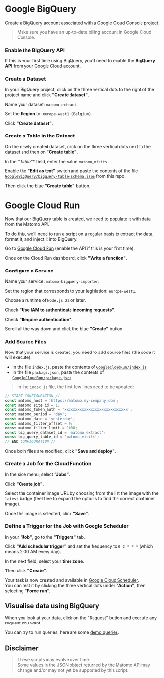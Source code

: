 # Google BigQuery

Create a BigQuery account associated with a Google Cloud Console project.

> Make sure you have an up-to-date billing account in Google Cloud Console.

### Enable the BigQuery API

If this is your first time using BigQuery, you’ll need to enable the **BigQuery API** from your Google Cloud account.

### Create a Dataset

In your BigQuery project, click on the three vertical dots to the right of the project name and click **"Create dataset"**.

Name your dataset: `matomo_extract`.

Set the **Region** to: `europe-west1 (Belgium)`.

Click **"Create dataset"**.

### Create a Table in the Dataset

On the newly created dataset, click on the three vertical dots next to the dataset and then on **"Create table"**.

In the **"Table*"** field, enter the value `matomo_visits`.

Enable the **"Edit as text"** switch and paste the contents of the file [`GoogleBigQuery/bigquery-table-schema.json`](./GoogleBigQuery/bigquery-table-schema.json) from this repo.

Then click the blue **"Create table"** button.

# Google Cloud Run

Now that our BigQuery table is created, we need to populate it with data from the Matomo API.

To do this, we’ll need to run a script on a regular basis to extract the data, format it, and inject it into BigQuery.

Go to [Google Cloud Run](https://console.cloud.google.com/run/) (enable the API if this is your first time).

Once on the Cloud Run dashboard, click **"Write a function"**.

### Configure a Service

Name your service: `matomo-bigquery-importer`.

Set the region that corresponds to your legislation: `europe-west1`.

Choose a runtime of `Node.js 22` or later.

Check **"Use IAM to authenticate incoming requests"**.

Check **"Require authentication"**.

Scroll all the way down and click the blue **"Create"** button.

### Add Source Files

Now that your service is created, you need to add source files (the code it will execute).

- In the file `index.js`, paste the contents of [`GoogleCloudRun/index.js`](./GoogleCloudRun/index.js)
- In the file `package.json`, paste the contents of [`GoogleCloudRun/package.json`](./GoogleCloudRun/package.json)

> In the `index.js` file, the first few lines need to be updated:

```javascript
// START CONFIGURATION //
const matomo_host = 'https://matomo.my-company.com';
const matomo_site_id = 1;
const matomo_token_auth = 'xxxxxxxxxxxxxxxxxxxxxxxxxxxxx';
const matomo_period = 'day';
const matomo_date = 'yesterday';
const matomo_filter_offset = 0;
const matomo_filter_limit = 1000;
const big_query_dataset_id = 'matomo_extract';
const big_query_table_id = 'matomo_visits';
// END CONFIGURATION //
```
Once both files are modified, click **"Save and deploy"**.

### Create a Job for the Cloud Function

In the side menu, select **"Jobs"**.

Click **"Create job"**.

Select the container image URL by choosing from the list the image with the `latest` badge (feel free to expand the options to find the correct container image).

Once the image is selected, click **"Save"**.

### Define a Trigger for the Job with Google Scheduler

In your **"Job"**, go to the **"Triggers"** tab.

Click **"Add scheduler trigger"** and set the frequency to `0 2 * * *` (which means 2:00 AM every day).

In the next field, select your **time zone**.

Then click **"Create"**.

Your task is now created and available in [Google Cloud Scheduler](https://console.cloud.google.com/cloudscheduler).  
You can test it by clicking the three vertical dots under **"Action"**, then selecting **"Force run"**.

## Visualise data using BigQuery

When you look at your data, click on the "Request" button and execute any request you want.

You can try to run queries, here are some [demo queries](./GoogleBigQuery/demo-queries.md).


## Disclaimer

> These scripts may evolve over time.  
> Some values in the JSON object returned by the Matomo API may change and/or may not yet be supported by this script.
